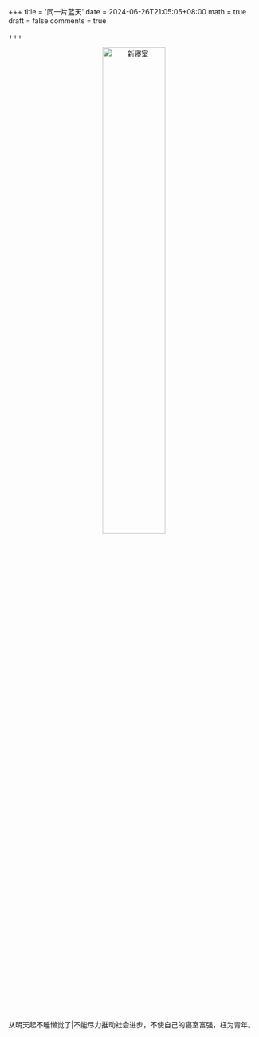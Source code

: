 +++
title = '同一片蓝天'
date = 2024-06-26T21:05:05+08:00
math = true                                
draft = false
comments = true

+++

 <div align="center">
 <img src="https://pic1.zhimg.com/80/v2-1913d9bd10cfdad1f44d9401a5ff21b7_1440w.png" alt="新寝室" width="50%" height="auto">
 </div>
从明天起不睡懒觉了|不能尽力推动社会进步，不使自己的寝室富强，枉为青年。
